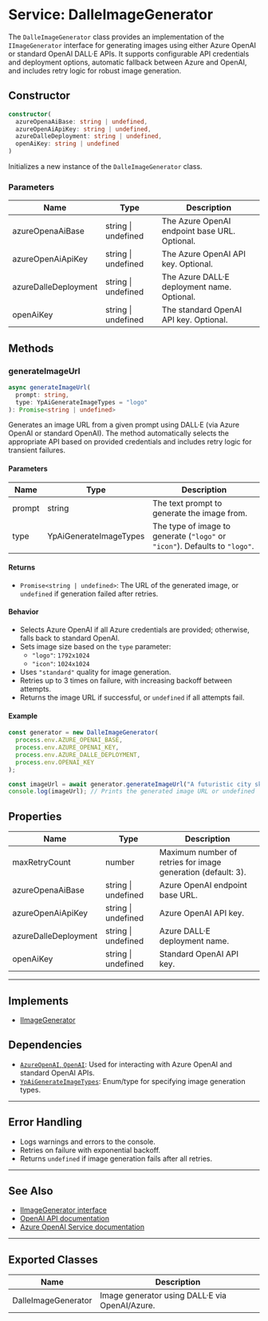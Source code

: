 # Service: DalleImageGenerator

The `DalleImageGenerator` class provides an implementation of the `IImageGenerator` interface for generating images using either Azure OpenAI or standard OpenAI DALL·E APIs. It supports configurable API credentials and deployment options, automatic fallback between Azure and OpenAI, and includes retry logic for robust image generation.

## Constructor

```typescript
constructor(
  azureOpenaAiBase: string | undefined,
  azureOpenAiApiKey: string | undefined,
  azureDalleDeployment: string | undefined,
  openAiKey: string | undefined
)
```

Initializes a new instance of the `DalleImageGenerator` class.

### Parameters

| Name                | Type     | Description                                                                 |
|---------------------|----------|-----------------------------------------------------------------------------|
| azureOpenaAiBase    | string \| undefined | The Azure OpenAI endpoint base URL. Optional.                |
| azureOpenAiApiKey   | string \| undefined | The Azure OpenAI API key. Optional.                          |
| azureDalleDeployment| string \| undefined | The Azure DALL·E deployment name. Optional.                  |
| openAiKey           | string \| undefined | The standard OpenAI API key. Optional.                       |

## Methods

### generateImageUrl

```typescript
async generateImageUrl(
  prompt: string,
  type: YpAiGenerateImageTypes = "logo"
): Promise<string | undefined>
```

Generates an image URL from a given prompt using DALL·E (via Azure OpenAI or standard OpenAI). The method automatically selects the appropriate API based on provided credentials and includes retry logic for transient failures.

#### Parameters

| Name   | Type                    | Description                                                                 |
|--------|-------------------------|-----------------------------------------------------------------------------|
| prompt | string                  | The text prompt to generate the image from.                                 |
| type   | YpAiGenerateImageTypes  | The type of image to generate (`"logo"` or `"icon"`). Defaults to `"logo"`. |

#### Returns

- `Promise<string | undefined>`: The URL of the generated image, or `undefined` if generation failed after retries.

#### Behavior

- Selects Azure OpenAI if all Azure credentials are provided; otherwise, falls back to standard OpenAI.
- Sets image size based on the `type` parameter:
  - `"logo"`: `1792x1024`
  - `"icon"`: `1024x1024`
- Uses `"standard"` quality for image generation.
- Retries up to 3 times on failure, with increasing backoff between attempts.
- Returns the image URL if successful, or `undefined` if all attempts fail.

#### Example

```typescript
const generator = new DalleImageGenerator(
  process.env.AZURE_OPENAI_BASE,
  process.env.AZURE_OPENAI_KEY,
  process.env.AZURE_DALLE_DEPLOYMENT,
  process.env.OPENAI_KEY
);

const imageUrl = await generator.generateImageUrl("A futuristic city skyline", "logo");
console.log(imageUrl); // Prints the generated image URL or undefined
```

## Properties

| Name                 | Type     | Description                                                      |
|----------------------|----------|------------------------------------------------------------------|
| maxRetryCount        | number   | Maximum number of retries for image generation (default: 3).     |
| azureOpenaAiBase     | string \| undefined | Azure OpenAI endpoint base URL.                      |
| azureOpenAiApiKey    | string \| undefined | Azure OpenAI API key.                                 |
| azureDalleDeployment | string \| undefined | Azure DALL·E deployment name.                         |
| openAiKey            | string \| undefined | Standard OpenAI API key.                               |

---

## Implements

- [IImageGenerator](./iImageGenerator.md)

## Dependencies

- [`AzureOpenAI`, `OpenAI`](https://www.npmjs.com/package/openai): Used for interacting with Azure OpenAI and standard OpenAI APIs.
- [`YpAiGenerateImageTypes`](./iImageGenerator.md): Enum/type for specifying image generation types.

---

## Error Handling

- Logs warnings and errors to the console.
- Retries on failure with exponential backoff.
- Returns `undefined` if image generation fails after all retries.

---

## See Also

- [IImageGenerator interface](./iImageGenerator.md)
- [OpenAI API documentation](https://platform.openai.com/docs/api-reference/images)
- [Azure OpenAI Service documentation](https://learn.microsoft.com/en-us/azure/ai-services/openai/)

---

## Exported Classes

| Name                | Description                                      |
|---------------------|--------------------------------------------------|
| DalleImageGenerator | Image generator using DALL·E via OpenAI/Azure.   |